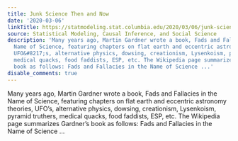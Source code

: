 ```yaml
---
title: Junk Science Then and Now
date: '2020-03-06'
linkTitle: https://statmodeling.stat.columbia.edu/2020/03/06/junk-science-then-and-now/
source: Statistical Modeling, Causal Inference, and Social Science
description: 'Many years ago, Martin Gardner wrote a book, Fads and Fallacies in the
  Name of Science, featuring chapters on flat earth and eccentric astronomy theories,
  UFO&#8217;s, alternative physics, dowsing, creationism, Lysenkoism, pyramid truthers,
  medical quacks, food faddists, ESP, etc. The Wikipedia page summarizes Gardner&#8217;s
  book as follows: Fads and Fallacies in the Name of Science ...'
disable_comments: true
---
```

Many years ago, Martin Gardner wrote a book, Fads and Fallacies in the Name of Science, featuring chapters on flat earth and eccentric astronomy theories, UFO&#8217;s, alternative physics, dowsing, creationism, Lysenkoism, pyramid truthers, medical quacks, food faddists, ESP, etc. The Wikipedia page summarizes Gardner&#8217;s book as follows: Fads and Fallacies in the Name of Science ...